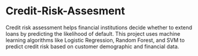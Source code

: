 # Credit-Risk-Assesment
Credit risk assessment helps financial institutions decide whether to extend loans by predicting the likelihood of default. This project uses machine learning algorithms like Logistic Regression, Random Forest, and SVM to predict credit risk based on customer demographic and financial data.
